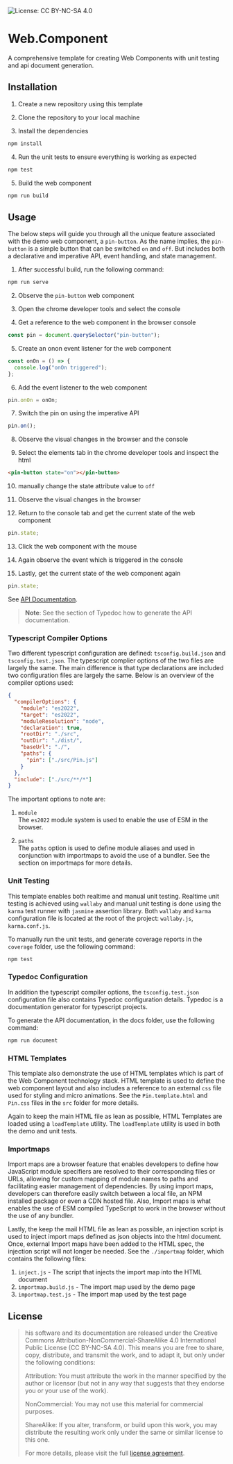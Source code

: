 ![License: CC BY-NC-SA 4.0](https://flat.badgen.net/static/license/CC-BY-NC-SA-4.0/green)

# Web.Component

A comprehensive template for creating Web Components with unit testing and api document generation.

## Installation

1. Create a new repository using this template

2. Clone the repository to your local machine

3. Install the dependencies

```bash
npm install
```

4. Run the unit tests to ensure everything is working as expected

```bash
npm test
```

5. Build the web component

```bash
npm run build
```

## Usage

The below steps will guide you through all the unique feature associated with the demo web component, a `pin-button`. As the name implies, the `pin-button` is a simple button that can be switched `on` and `off`. But includes both a declarative and imperative API, event handling, and state management.

1. After successful build, run the following command:

```bash
npm run serve
```

2. Observe the `pin-button` web component

3. Open the chrome developer tools and select the console

4. Get a reference to the web component in the browser console

```javascript
const pin = document.querySelector("pin-button");
```

5. Create an onon event listener for the web component

```javascript
const onOn = () => {
  console.log("onOn triggered");
};
```

6. Add the event listener to the web component

```javascript
pin.onOn = onOn;
```

7. Switch the pin on using the imperative API

```javascript
pin.on();
```

8. Observe the visual changes in the browser and the console

9. Select the elements tab in the chrome developer tools and inspect the html

```html
<pin-button state="on"></pin-button>
```

10. manually change the state attribute value to `off`

11. Observe the visual changes in the browser

12. Return to the console tab and get the current state of the web component

```javascript
pin.state;
```

13. Click the web component with the mouse

14. Again observe the event which is triggered in the console

15. Lastly, get the current state of the web component again

```javascript
pin.state;
```

See [API Documentation](https://scalable-software.github.io/web.component/).

> **Note**: See the section of Typedoc how to generate the API documentation.

### Typescript Compiler Options

Two different typescript configuration are defined: `tsconfig.build.json` and `tsconfig.test.json`. The typescript complier options of the two files are largely the same. The main difference is that type declarations are included two configuration files are largely the same. Below is an overview of the compiler options used:

```json
{
  "compilerOptions": {
    "module": "es2022",
    "target": "es2022",
    "moduleResolution": "node",
    "declaration": true,
    "rootDir": "./src",
    "outDir": "./dist/",
    "baseUrl": "./",
    "paths": {
      "pin": ["./src/Pin.js"]
    }
  },
  "include": ["./src/**/*"]
}
```

The important options to note are:

1. `module`  
   The `es2022` module system is used to enable the use of ESM in the browser.

2. `paths`  
   The `paths` option is used to define module aliases and used in conjunction with importmaps to avoid the use of a bundler. See the section on importmaps for more details.

### Unit Testing

This template enables both realtime and manual unit testing. Realtime unit testing is achieved using `wallaby` and manual unit testing is done using the `karma` test runner with `jasmine` assertion library. Both `wallaby` and `karma` configuration file is located at the root of the project: `wallaby.js`, `karma.conf.js`.

To manually run the unit tests, and generate coverage reports in the `coverage` folder, use the following command:

```bash
npm test
```

### Typedoc Configuration

In addition the typescript compiler options, the `tsconfig.test.json` configuration file also contains Typedoc configuration details. Typedoc is a documentation generator for typescript projects.

To generate the API documentation, in the docs folder, use the following command:

```bash
npm run document
```

### HTML Templates

This template also demonstrate the use of HTML templates which is part of the Web Component technology stack. HTML template is used to define the web component layout and also includes a reference to an external `css` file used for styling and micro animations. See the `Pin.template.html` and `Pin.css` files in the `src` folder for more details.

Again to keep the main HTML file as lean as possible, HTML Templates are loaded using a `loadTemplate` utility. The `loadTemplate` utility is used in both the demo and unit tests.

### Importmaps

Import maps are a browser feature that enables developers to define how JavaScript module specifiers are resolved to their corresponding files or URLs, allowing for custom mapping of module names to paths and facilitating easier management of dependencies. By using import maps, developers can therefore easily switch between a local file, an NPM installed package or even a CDN hosted file. Also, Import maps is what enables the use of ESM compiled TypeScript to work in the browser without the use of any bundler.

Lastly, the keep the mail HTML file as lean as possible, an injection script is used to inject import maps defined as json objects into the html document. Once, external Import maps have been added to the HTML spec, the injection script will not longer be needed. See the `./importmap` folder, which contains the following files:

1. `inject.js` - The script that injects the import map into the HTML document
2. `importmap.build.js` - The import map used by the demo page
3. `importmap.test.js` - The import map used by the test page

## License

> his software and its documentation are released under the Creative Commons Attribution-NonCommercial-ShareAlike 4.0 International Public License (CC BY-NC-SA 4.0). This means you are free to share, copy, distribute, and transmit the work, and to adapt it, but only under the following conditions:
>
> Attribution: You must attribute the work in the manner specified by the author or licensor (but not in any way that suggests that they endorse you or your use of the work).
>
> NonCommercial: You may not use this material for commercial purposes.
>
> ShareAlike: If you alter, transform, or build upon this work, you may distribute the resulting work only under the same or similar license to this one.
>
> For more details, please visit the full [license agreement](https://creativecommons.org/licenses/by-nc-sa/4.0/).
